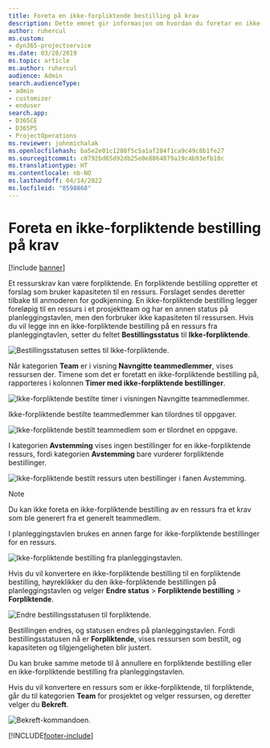 ```yaml
---
title: Foreta en ikke-forpliktende bestilling på krav
description: Dette emnet gir informasjon om hvordan du foretar en ikke-forpliktende bestilling på krav.
author: ruhercul
ms.custom:
- dyn365-projectservice
ms.date: 03/28/2019
ms.topic: article
ms.author: ruhercul
audience: Admin
search.audienceType:
- admin
- customizer
- enduser
search.app:
- D365CE
- D365PS
- ProjectOperations
ms.reviewer: johnmichalak
ms.openlocfilehash: ba5e2e01c1280f5c5a1af284f1ca9c49c8b1fe27
ms.sourcegitcommit: c0792bd65d92db25e0e8864879a19c4b93efb10c
ms.translationtype: HT
ms.contentlocale: nb-NO
ms.lasthandoff: 04/14/2022
ms.locfileid: "8598868"
---
```

# <a name="soft-book-requirements"></a>Foreta en ikke-forpliktende bestilling på krav

[!include [banner](../includes/psa-now-project-operations.md)]

Et ressurskrav kan være forpliktende. En forpliktende bestilling oppretter et forslag som bruker kapasiteten til en ressurs. Forslaget sendes deretter tilbake til anmoderen for godkjenning. En ikke-forpliktende bestilling legger foreløpig til en ressurs i et prosjektteam og har en annen status på planleggingstavlen, men den forbruker ikke kapasiteten til ressursen. Hvis du vil legge inn en ikke-forpliktende bestilling på en ressurs fra planleggingtavlen, setter du feltet **Bestillingsstatus** til **Ikke-forpliktende**.

![Bestillingsstatusen settes til Ikke-forpliktende.](media/Resource-Management-image77.png)

Når kategorien **Team** er i visning **Navngitte teammedlemmer**, vises ressursen der. Timene som det er foretatt en ikke-forpliktende bestilling på, rapporteres i kolonnen **Timer med ikke-forpliktende bestillinger**.

![Ikke-forpliktende bestilte timer i visningen Navngitte teammedlemmer.](media/Resource-Management-image78.png)

Ikke-forpliktende bestilte teammedlemmer kan tilordnes til oppgaver.

![Ikke-forpliktende bestilt teammedlem som er tilordnet en oppgave.](media/Resource-Management-image79.png)

I kategorien **Avstemming** vises ingen bestillinger for en ikke-forpliktende ressurs, fordi kategorien **Avstemming** bare vurderer forpliktende bestillinger.

![Ikke-forpliktende bestilt ressurs uten bestillinger i fanen Avstemming.](media/Resource-Management-image80.png)

> [!NOTE]
> Du kan ikke foreta en ikke-forpliktende bestilling av en ressurs fra et krav som ble generert fra et generelt teammedlem.

I planleggingstavlen brukes en annen farge for ikke-forpliktende bestillinger for en ressurs.

![Ikke-forpliktende bestilling fra planleggingstavlen.](media/Resource-Management-image81.png)

Hvis du vil konvertere en ikke-forpliktende bestilling til en forpliktende bestilling, høyreklikker du den ikke-forpliktende bestillingen på planleggingstavlen og velger **Endre status** \> **Forpliktende bestilling** \> **Forpliktende**.

![Endre bestillingsstatusen til forpliktende.](media/Resource-Management-image82.png)

Bestillingen endres, og statusen endres på planleggingstavlen. Fordi bestillingsstatusen nå er **Forpliktende**, vises ressursen som bestilt, og kapasiteten og tilgjengeligheten blir justert.

Du kan bruke samme metode til å annullere en forpliktende bestilling eller en ikke-forpliktende bestilling fra planleggingstavlen.

Hvis du vil konvertere en ressurs som er ikke-forpliktende, til forpliktende, går du til kategorien **Team** for prosjektet og velger ressursen, og deretter velger du **Bekreft**.

![Bekreft-kommandoen.](media/Resource-Management-image83.png)


[!INCLUDE[footer-include](../includes/footer-banner.md)]
